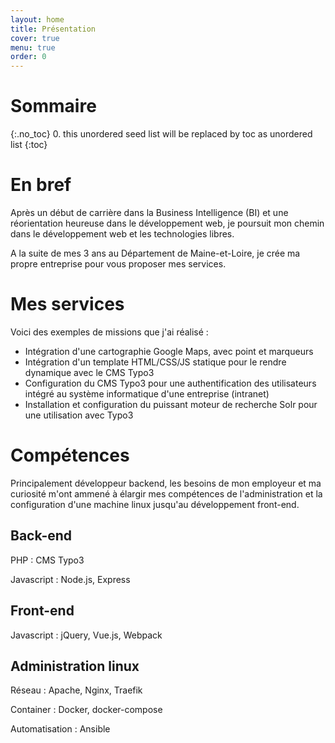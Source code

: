 ```yaml
---
layout: home
title: Présentation
cover: true
menu: true
order: 0
---
```


# Sommaire
{:.no_toc}
0. this unordered seed list will be replaced by toc as unordered list
{:toc}

# En bref

Après un début de carrière dans la Business Intelligence (BI) et une réorientation heureuse dans le développement web, je poursuit mon chemin dans le développement web et les technologies libres.

A la suite de mes 3 ans au Département de Maine-et-Loire, je crée ma propre entreprise pour vous proposer mes services.

# Mes services

Voici des exemples de missions que j'ai réalisé :

* Intégration d'une cartographie Google Maps, avec point et marqueurs
* Intégration d'un template HTML/CSS/JS statique pour le rendre dynamique avec le CMS Typo3
* Configuration du CMS Typo3 pour une authentification des utilisateurs intégré au système informatique d'une entreprise (intranet)
* Installation et configuration du puissant moteur de recherche Solr pour une utilisation avec Typo3

# Compétences

Principalement développeur backend, les besoins de mon employeur et ma curiosité m'ont ammené à élargir mes compétences de l'administration et la configuration d'une machine linux jusqu'au développement front-end.

## Back-end

PHP : CMS Typo3

Javascript : Node.js, Express

## Front-end

Javascript : jQuery, Vue.js, Webpack

## Administration linux

Réseau : Apache, Nginx, Traefik

Container : Docker, docker-compose

Automatisation : Ansible
